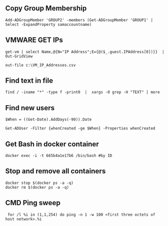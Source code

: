 

## Copy Group Membership

```
Add-ADGroupMember 'GROUP2' -members (Get-ADGroupMember 'GROUP1' | Select -ExpandProperty samaccountname)
```

## VMWARE GET IPs

```
get-vm | select Name,@{N="IP Address";E={@($_.guest.IPAddress[0])}}  | Out-GridView

out-file c:\VM_IP_Addresses.csv
```


## Find text in file 

```
find / -iname "*" -type f -print0  |  xargs -0 grep -H "TEXT" | more 
```


## Find new users

```
$When = ((Get-Date).AddDays(-90)).Date

Get-ADUser -Filter {whenCreated -ge $When} -Properties whenCreated
```
## Get Bash in docker container
```
docker exec -i -t 665b4a1e17b6 /bin/bash #by ID
```

## Stop and remove all containers
```
docker stop $(docker ps -a -q)
docker rm $(docker ps -a -q)
```

## CMD Ping sweep
```
 for /l %i in (1,1,254) do ping -n 1 -w 100 <first three octets of host network>.%i
```
